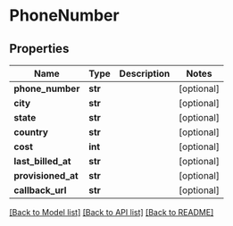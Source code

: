 # PhoneNumber

## Properties
Name | Type | Description | Notes
------------ | ------------- | ------------- | -------------
**phone_number** | **str** |  | [optional] 
**city** | **str** |  | [optional] 
**state** | **str** |  | [optional] 
**country** | **str** |  | [optional] 
**cost** | **int** |  | [optional] 
**last_billed_at** | **str** |  | [optional] 
**provisioned_at** | **str** |  | [optional] 
**callback_url** | **str** |  | [optional] 

[[Back to Model list]](../README.md#documentation-for-models) [[Back to API list]](../README.md#documentation-for-api-endpoints) [[Back to README]](../README.md)


